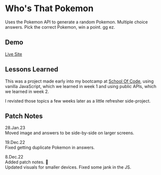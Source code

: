 
# Who's That Pokemon

Uses the Pokemon API to generate a random Pokemon. Multiple choice answers. Pick the correct Pokemon, win a point. gg ez.


## Demo

[Live Site](https://cowtipping.co.uk/whothatpoke/)


## Lessons Learned

This was a project made early into my bootcamp at [School Of Code](https://www.schoolofcode.com/), using vanilla JavaScript, which we learned in week 1 and using public APIs, which we learned in week 2.

I revisted those topics a few weeks later as a little refresher side-project.
## Patch Notes

28.Jan.23  
Moved image and answers to be side-by-side on larger screens.  

19.Dec.22  
Fixed getting duplicate Pokemon in answers.

8.Dec.22  
Added patch notes. 🤣  
Updated visuals for smaller devices. Fixed some jank in the JS.